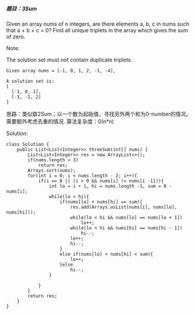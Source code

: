 ##### 题目：3Sum
Given an array nums of n integers, are there elements a, b, c in nums such that a + b + c = 0? Find all unique triplets in the array which gives the sum of zero.

Note:

The solution set must not contain duplicate triplets.

~~~
Given array nums = [-1, 0, 1, 2, -1, -4],

A solution set is:
[
  [-1, 0, 1],
  [-1, -1, 2]
]
~~~




思路：类似取2Sum；以一个数为起始值，寻找另外两个和为0-number的情况。
     需要额外考虑去重的情况.
     算法复杂度：0(n*n)

Solution:

~~~
class Solution {
    public List<List<Integer>> threeSum(int[] nums) {
        List<List<Integer>> res = new ArrayList<>();
        if(nums.length < 3)
            return res;
        Arrays.sort(nums);
        for(int i = 0; i < nums.length - 2; i++){
            if(i == 0 || (i > 0 && nums[i] != nums[i -1])){
                int lo = i + 1, hi = nums.length -1, sum = 0 - nums[i];
                while(lo < hi){
                    if(nums[lo] + nums[hi] == sum){
                        res.add(Arrays.asList(nums[i], nums[lo], nums[hi]));
                        while(lo < hi && nums[lo] == nums[lo + 1])
                            lo++;
                        while(lo < hi && nums[hi] == nums[hi - 1])
                            hi--;
                        lo++;
                        hi--;
                    }
                    else if(nums[lo] + nums[hi] < sum){
                        lo++;
                    }else
                        hi--;
                }
                
            }
        }
        return res;
    }
}
~~~

